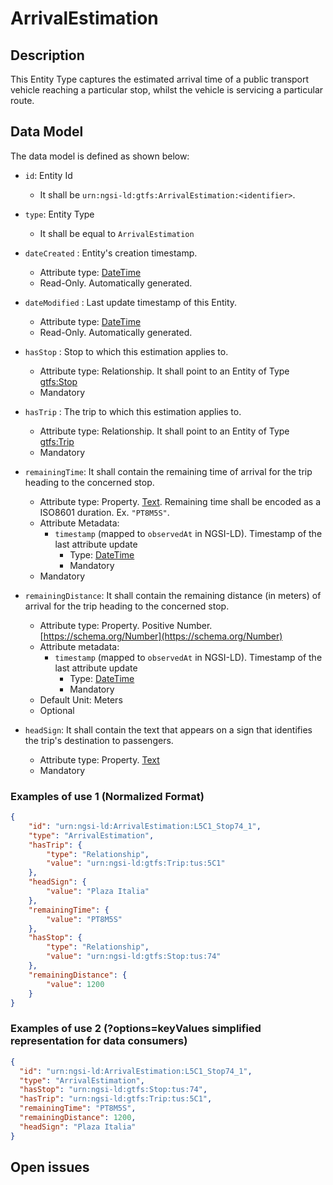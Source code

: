 # ArrivalEstimation

## Description

This Entity Type captures the estimated arrival time of a public transport vehicle reaching a particular stop,
whilst the vehicle is servicing a particular route.

## Data Model

The data model is defined as shown below:

+ `id`: Entity Id
    + It shall be `urn:ngsi-ld:gtfs:ArrivalEstimation:<identifier>`.

+ `type`: Entity Type
    + It shall be equal to `ArrivalEstimation`

+ `dateCreated` : Entity's creation timestamp.
    + Attribute type: [DateTime](https://schema.org/DateTime)
    + Read-Only. Automatically generated.

+ `dateModified` : Last update timestamp of this Entity.
    + Attribute type: [DateTime](https://schema.org/DateTime)
    + Read-Only. Automatically generated.

+ `hasStop` : Stop to which this estimation applies to.
    + Attribute type: Relationship. It shall point to an Entity of Type [gtfs:Stop](../../Stop/doc/spec.md)
    + Mandatory

+ `hasTrip` : The trip to which this estimation applies to.
    + Attribute type: Relationship. It shall point to an Entity of Type [gtfs:Trip](../../Trip/doc/spec.md)
    + Mandatory

+ `remainingTime`: It shall contain the remaining time of arrival for the trip heading to the concerned stop.
    + Attribute type: Property. [Text](https://schema.org/Text). Remaining time shall be encoded as a ISO8601 duration. Ex. `"PT8M5S"`.
    + Attribute Metadata:
        + `timestamp` (mapped to `observedAt` in NGSI-LD). Timestamp of the last attribute update
            + Type: [DateTime](https://schema.org/DateTime)
            + Mandatory
    + Mandatory

+ `remainingDistance`: It shall contain  the remaining distance (in meters) of arrival for the trip heading to the concerned stop.
    + Attribute type: Property. Positive Number. [https://schema.org/Number](https://schema.org/Number)
    + Attribute metadata:
        + `timestamp` (mapped to `observedAt` in NGSI-LD). Timestamp of the last attribute update
            + Type: [DateTime](https://schema.org/DateTime)
            + Mandatory
    + Default Unit: Meters
    + Optional

+ `headSign`: It shall contain the text that appears on a sign that identifies the trip's destination to passengers.
    + Attribute type: Property. [Text](https://schema.org/Text)
    + Mandatory

### Examples of use 1 (Normalized Format)

```json
{
    "id": "urn:ngsi-ld:ArrivalEstimation:L5C1_Stop74_1",
    "type": "ArrivalEstimation",
    "hasTrip": {
        "type": "Relationship",
        "value": "urn:ngsi-ld:gtfs:Trip:tus:5C1"
    },
    "headSign": {
        "value": "Plaza Italia"
    },
    "remainingTime": {
        "value": "PT8M5S"
    },
    "hasStop": {
        "type": "Relationship",
        "value": "urn:ngsi-ld:gtfs:Stop:tus:74"
    },
    "remainingDistance": {
        "value": 1200
    }
}
```

### Examples of use 2  (?options=keyValues simplified representation for data consumers)

```json
{
  "id": "urn:ngsi-ld:ArrivalEstimation:L5C1_Stop74_1",
  "type": "ArrivalEstimation",
  "hasStop": "urn:ngsi-ld:gtfs:Stop:tus:74",
  "hasTrip": "urn:ngsi-ld:gtfs:Trip:tus:5C1",
  "remainingTime": "PT8M5S",
  "remainingDistance": 1200,
  "headSign": "Plaza Italia"
}
```

## Open issues
